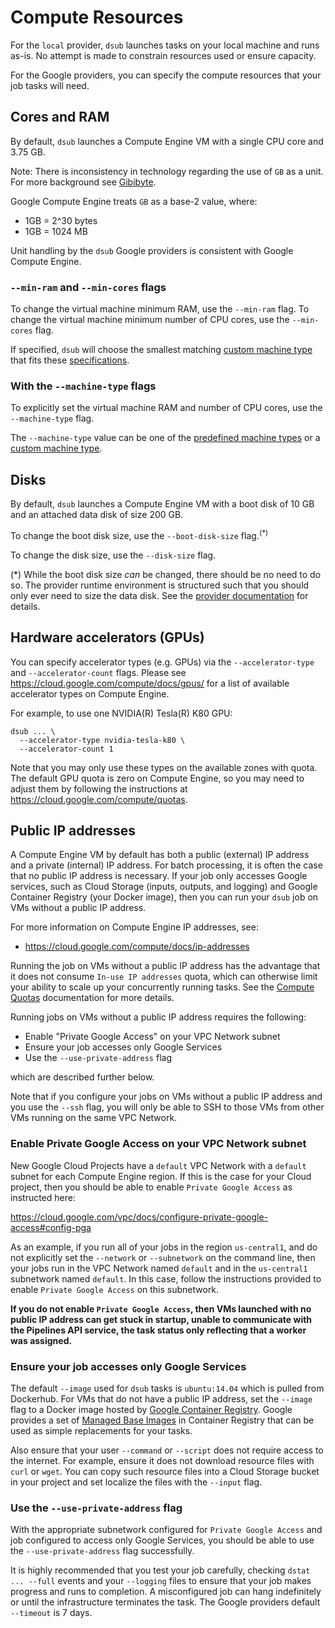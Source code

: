 # Compute Resources

For the `local` provider, `dsub` launches tasks on your local machine and runs
as-is. No attempt is made to constrain resources used or ensure capacity.

For the Google providers, you can specify the compute
resources that your job tasks will need.

## Cores and RAM

By default, `dsub` launches a Compute Engine VM with a single CPU core and
3.75 GB.

Note: There is inconsistency in technology regarding the use of `GB` as a unit.
For more background see [Gibibyte](https://en.wikipedia.org/wiki/Gibibyte).

Google Compute Engine treats `GB` as a base-2 value, where:

- 1GB = 2^30 bytes
- 1GB = 1024 MB

Unit handling by the `dsub` Google providers is consistent
with Google Compute Engine.

### `--min-ram` and `--min-cores` flags

To change the virtual machine minimum RAM, use the `--min-ram` flag.
To change the virtual machine minimum number of CPU cores, use the `--min-cores` flag.

If specified, `dsub` will choose the smallest matching
[custom machine type](https://cloud.google.com/compute/docs/machine-types#custom_machine_types)
that fits these
[specifications](https://cloud.google.com/compute/docs/instances/creating-instance-with-custom-machine-type#specifications).

### With the `--machine-type` flags

To explicitly set the virtual machine RAM and number of CPU cores, use the
`--machine-type` flag.

The `--machine-type` value can be one of the
[predefined machine types](https://cloud.google.com/compute/docs/machine-types#predefined_machine_types)
or a
[custom machine type](https://cloud.google.com/compute/docs/machine-types#custom_machine_types).

## Disks

By default, `dsub` launches a Compute Engine VM with a boot disk of 10 GB and an
attached data disk of size 200 GB.

To change the boot disk size, use the `--boot-disk-size` flag.<sup>(\*)</sup>

To change the disk size, use the `--disk-size` flag.

(\*) While the boot disk size *can* be changed, there should be no need to do
so. The provider runtime environment is structured such that you should
only ever need to size the data disk. See the
[provider documentation](providers/README.md) for details.

## Hardware accelerators (GPUs)

You can specify accelerator types (e.g. GPUs) via the `--accelerator-type`
and `--accelerator-count` flags. Please see
https://cloud.google.com/compute/docs/gpus/ for a list of available accelerator
types on Compute Engine.

For example, to use one NVIDIA(R) Tesla(R) K80 GPU:

```
dsub ... \
  --accelerator-type nvidia-tesla-k80 \
  --accelerator-count 1
```

Note that you may only use these types on the
available zones with quota. The default GPU quota is zero on Compute Engine, so
you may need to adjust them by following the instructions at
https://cloud.google.com/compute/quotas.

## Public IP addresses

A Compute Engine VM by default has both a public (external) IP address and a
private (internal) IP address. For batch processing, it is often the case that
no public IP address is necessary. If your job only accesses Google services,
such as Cloud Storage (inputs, outputs, and logging) and Google Container
Registry (your Docker image), then you can run your `dsub` job on VMs without a
public IP address.

For more information on Compute Engine IP addresses, see:

- https://cloud.google.com/compute/docs/ip-addresses

Running the job on VMs without a public IP address has the advantage that it
does not consume `In-use IP addresses` quota, which can otherwise limit your
ability to scale up your concurrently running tasks.
See the [Compute Quotas](https://github.com/DataBiosphere/dsub/blob/master/docs/compute_quotas.md)
documentation for more details.

Running jobs on VMs without a public IP address requires the following:

- Enable "Private Google Access" on your VPC Network subnet
- Ensure your job accesses only Google Services
- Use the `--use-private-address` flag

which are described further below.

Note that if you configure your jobs on VMs without a public IP address and you
use the `--ssh` flag, you will only be able to SSH to those VMs from other VMs
running on the same VPC Network.

### Enable Private Google Access on your VPC Network subnet

New Google Cloud Projects have a `default` VPC Network with a `default`
subnet for each Compute Engine region. If this is the case for your Cloud
project, then you should be able to enable `Private Google Access` as instructed
here:

https://cloud.google.com/vpc/docs/configure-private-google-access#config-pga

As an example, if you run all of your jobs in the region `us-central1`,
and do not explicitly set the `--network` or `--subnetwork` on the command line,
then your jobs run in the VPC Network named `default` and in the `us-central1`
subnetwork named `default`. In this case, follow the instructions provided
to enable `Private Google Access` on this subnetwork.

**If you do not enable `Private Google Access`, then VMs launched with no
public IP address can get stuck in startup, unable to communicate with
the Pipelines API service, the task status only reflecting that a worker
was assigned.**

### Ensure your job accesses only Google Services

The default `--image` used for `dsub` tasks is `ubuntu:14.04` which is pulled
from Dockerhub. For VMs that do not have a public IP address, set the `--image`
flag to a Docker image hosted by
[Google Container Registry](https://cloud.google.com/container-registry/docs).
Google provides a set of
[Managed Base Images](https://cloud.google.com/container-registry/docs/managed-base-images)
in Container Registry that can be used as simple replacements for your tasks.

Also ensure that your user `--command` or `--script` does not require access
to the internet. For example, ensure it does not download resource files with
`curl` or `wget`. You can copy such resource files into a Cloud Storage
bucket in your project and set localize the files with the `--input` flag.

### Use the `--use-private-address` flag

With the appropriate subnetwork configured for `Private Google Access` and job
configured to access only Google Services, you should be able to use the
`--use-private-address` flag successfully.

It is highly recommended that you test your job carefully, checking
`dstat ... --full` events and your `--logging` files to ensure that your job
makes progress and runs to completion.
A misconfigured job can hang indefinitely or  until the infrastructure
terminates the task. The Google providers default `--timeout` is 7 days.
